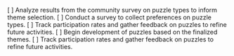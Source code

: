 [ ] Analyze results from the community survey on puzzle types to inform theme selection.
[ ] Conduct a survey to collect preferences on puzzle types.
[ ] Track participation rates and gather feedback on puzzles to refine future activities.
[ ] Begin development of puzzles based on the finalized themes.
[ ] Track participation rates and gather feedback on puzzles to refine future activities.